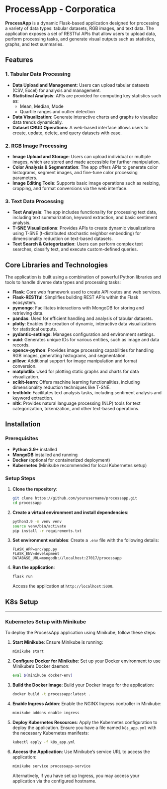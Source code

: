 
# ProcessApp - Corporatica

**ProcessApp** is a dynamic Flask-based application designed for processing a variety of data types: tabular datasets, RGB images, and text data. The application exposes a set of RESTful APIs that allow users to upload data, perform processing tasks, and generate visual outputs such as statistics, graphs, and text summaries.

## Features

### 1. Tabular Data Processing

- **Data Upload and Management**: Users can upload tabular datasets (CSV, Excel) for analysis and management.
- **Statistical Analysis**: APIs are provided for computing key statistics such as:
  - Mean, Median, Mode
  - Quartile ranges and outlier detection
- **Data Visualization**: Generate interactive charts and graphs to visualize data trends dynamically.
- **Dataset CRUD Operations**: A web-based interface allows users to create, update, delete, and query datasets with ease.

### 2. RGB Image Processing

- **Image Upload and Storage**: Users can upload individual or multiple images, which are stored and made accessible for further manipulation.
- **Color Analysis & Segmentation**: The app offers APIs to generate color histograms, segment images, and fine-tune color processing parameters.
- **Image Editing Tools**: Supports basic image operations such as resizing, cropping, and format conversions via the web interface.

### 3. Text Data Processing

- **Text Analysis**: The app includes functionality for processing text data, including text summarization, keyword extraction, and basic sentiment analysis.
- **T-SNE Visualizations**: Provides APIs to create dynamic visualizations using T-SNE (t-distributed stochastic neighbor embedding) for dimensionality reduction on text-based datasets.
- **Text Search & Categorization**: Users can perform complex text searches, classify text, and execute custom-defined queries.

## Core Libraries and Technologies

The application is built using a combination of powerful Python libraries and tools to handle diverse data types and processing tasks:

- **Flask**: Core web framework used to create API routes and web services.
- **Flask-RESTful**: Simplifies building REST APIs within the Flask ecosystem.
- **pymongo**: Facilitates interactions with MongoDB for storing and retrieving data.
- **pandas**: Used for efficient handling and analysis of tabular datasets.
- **plotly**: Enables the creation of dynamic, interactive data visualizations for statistical outputs.
- **pydantic-settings**: Manages configuration and environment settings.
- **uuid**: Generates unique IDs for various entities, such as image and data records.
- **opencv-python**: Provides image processing capabilities for handling RGB images, generating histograms, and segmentation.
- **pillow**: Additional support for image manipulation and format conversion.
- **matplotlib**: Used for plotting static graphs and charts for data visualization.
- **scikit-learn**: Offers machine learning functionalities, including dimensionality reduction techniques like T-SNE.
- **textblob**: Facilitates text analysis tasks, including sentiment analysis and keyword extraction.
- **nltk**: Provides natural language processing (NLP) tools for text categorization, tokenization, and other text-based operations.

## Installation

### Prerequisites

- **Python 3.9+** installed
- **MongoDB** installed and running
- **Docker** (optional for containerized deployment)
- **Kubernetes** (Minikube recommended for local Kubernetes setup)

### Setup Steps

1. **Clone the repository**:

   ```bash
   git clone https://github.com/yourusername/processapp.git
   cd processapp
   ```
2. **Create a virtual environment and install dependencies**:

   ```bash
   python3.9 -m venv venv
   source venv/bin/activate
   pip install -r requirements.txt
   ```
3. **Set environment variables**:
   Create a `.env` file with the following details:

   ```env
   FLASK_APP=src/app.py
   FLASK_ENV=development
   DATABASE_URL=mongodb://localhost:27017/processapp
   ```
4. **Run the application**:

   ```bash
   flask run
   ```

   Access the application at `http://localhost:5000`.

## K8s Setup

---

### Kubernetes Setup with Minikube

To deploy the ProcessApp application using Minikube, follow these steps:

1. **Start Minikube**:
   Ensure Minikube is running:

   ```bash
   minikube start
   ```
2. **Configure Docker for Minikube**:
   Set up your Docker environment to use Minikube’s Docker daemon:

   ```bash
   eval $(minikube docker-env)
   ```
3. **Build the Docker Image**:
   Build your Docker image for the application:

   ```bash
   docker build -t processapp:latest .
   ```
4. **Enable Ingress Addon**:
   Enable the NGINX Ingress controller in Minikube:

   ```bash
   minikube addons enable ingress
   ```
5. **Deploy Kubernetes Resources**:
   Apply the Kubernetes configuration to deploy the application. Ensure you have a file named `k8s_app.yml` with the necessary Kubernetes manifests:

   ```bash
   kubectl apply -f k8s_app.yml
   ```
6. **Access the Application**:
   Use Minikube’s service URL to access the application:

   ```bash
   minikube service processapp-service
   ```
   Alternatively, if you have set up Ingress, you may access your application via the configured hostname.
